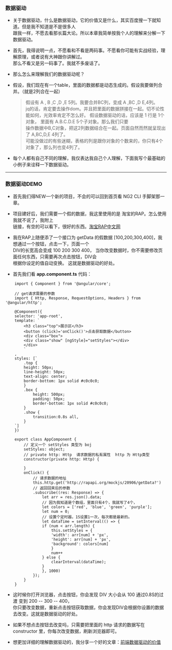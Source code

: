 ### 数据驱动

* 关于数据驱动，什么是数据驱动，它的价值又是什么，其实百度搜一下就知道。但是我不知道是不是很多人   
跟我一样，不愿去看那长篇大论。所以本章我简单按我个人的理解来分解一下数据驱动。

* 首先，我得说明一点，不愿看和不看是两码事。不愿看你可能有实战经验，理解原理，或者说有大神跟你讲解过。   
那么不看又是另一码事了。我就不多废话了。

* 那么怎么来理解我们的数据驱动呢？

* 假设，我们现在有一个table，里面的数据都是动态生成的。假设我要做列合并。（就是2列合在一起）
    > 假设有 A , B ,C ,D ,E 5列。我要合并BC列，变成 A ,BC ,D E,4列。   
    jq的话，肯定要去操作dom。并且把里面的数据拼接在一起。切不论性能如何，光效率肯定不怎么好。
    > 假设数据驱动的话，应该是 1 行是 1个对象， 里面有 A.B.C.D.E 5个子对象。那么我们只要   
    操作数据中B,C对象，把这2列数据结合在一起。页面自然而然就呈现出了  A,BC,D,E 4列了。   
    > 可能没做过的有些迷糊，表格的列是跟你对象的个数来的，你只有4个对象了，那么列也变4列了。

* 每个人都有自己不同的理解，我仅表达我自己个人理解，下面我写个最基础的小例子来诠释一下数据驱动。


---

### 数据驱动DEMO    

* 首先我们得NEW一个新的项目，不会的可以回到首页看 NG2 CLI 手脚架那一章。

* 项目建好后，我们需要一个假的数据，我这里使用的是 淘宝的RAP。怎么使用我就不说了，我附上   
链接，有空的可以看下，很好的东西。[淘宝RAP中文网](http://rapapi.org/org/index.do)

* 我在RAP上随便添了一个接口为 getData 的假数据 [100,200,300,400]，我想通过一个按钮，点击一下，页面一个   
DIV的长宽高会变成 100 200 300 400， 当你改变数据时，你不需要修改页面任何东西，只需要再次点击按钮，DIV会   
根据你设定的值自动变换。 这就是数据驱动的好处。

* 首先我们看 **app.component.ts** 代码：

```
    import { Component } from '@angular/core';

    // get请求需要的参数
    import { Http, Response, RequestOptions, Headers } from '@angular/http';

    @Component({
    selector: 'app-root',
    template: `
        <h3 class="top">展示区</h3>
        <button (click)='onClick()'>点击获取数据</button>
        <div class="box">
        <div class="show" [ngStyle]="setStyles"></div>
        </div>
        `
    ,
    styles: [`
        .top {
        height: 50px;
        line-height: 50px;
        text-align: center;
        border-bottom: 1px solid #c0c0c0;
        }
        .box {
            height: 500px;
            padding: 50px;
            border-bottom: 1px solid #c0c0c0;
        }
        .show {
            transition:0.8s all,
        }
    `]
    })

    export class AppComponent {
        // 定义一个 setStyles 类型为 boj
        setStyles: object;
        // private http: Http  请求数据的私有属性  http 为 Http类型
        constructor(private http: Http) {

        }
        onClick() {
            // 请求数据的地址
            this.http.get('http://rapapi.org/mockjs/20906/getData?')
            // 返回回来后的参数
            .subscribe((res: Response) => {
                let arr = res.json().data;
                // 因为我知道是个数组，里面只有4个，我就写了4个，
                let colors = ['red', 'blue', 'green', 'purple'];
                let num = 0;
                // 设置个定时器，1S设置1一次，每次都是最新的。
                let dataTime = setInterval(() => {
                if (num < arr.length) {
                    this.setStyles = {
                    'width': arr[num] + 'px',
                    'height': arr[num] + 'px',
                    'background': colors[num]
                    }
                    num++
                } else {
                    clearInterval(dataTime);
                }
                }, 1000)
            });
        }
    }

```

* 这时候你打开浏览器，点击按钮，你会发现 DIV 大小会从 100 通过0.8S的过渡 变到 200 -- 300 -- 400，   
你只要改变数据，重新点击按钮获取数据，你会发现DIV会根据你设置的数据去改变。这就是数据驱动的好处。

* 如果不想点击按钮去改变吗，只需要把里面的 http 请求的数据写在 constructor 里，你每次改变数据，刷新浏览器即可。

* 想更加详细的理解数据驱动的，我分享一个好的文章：[前端数据驱动的价值](https://segmentfault.com/a/1190000004400337)

